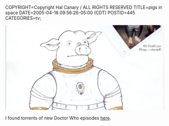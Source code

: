 COPYRIGHT=Copyright Hal Canary / ALL RIGHTS RESERVED
TITLE=pigs in space
DATE=2005-04-18 09:56:26-05:00 (CDT)
POSTID=445
CATEGORIES=tv;

![[space pig]](/images/pigs_is_space_001.jpg)

I found torrents of new Doctor Who episodes [here](http://www.btefnet.net/).
